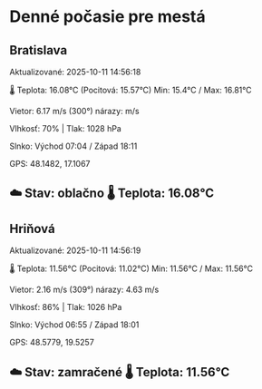 ﻿# Denné počasie pre mestá

## Bratislava
Aktualizované: 2025-10-11 14:56:18

🌡️ Teplota: 16.08°C 
(Pocitová: 15.57°C)
Min: 15.4°C / Max: 16.81°C

Vietor: 6.17 m/s    (300°) 
nárazy:  m/s

Vlhkosť: 70% | Tlak: 1028 hPa

Slnko: Východ 07:04 / Západ 18:11

GPS: 48.1482, 17.1067

☁️ Stav: oblačno        🌡️ Teplota: 16.08°C
---

## Hriňová
Aktualizované: 2025-10-11 14:56:19

🌡️ Teplota: 11.56°C 
(Pocitová: 11.02°C)
Min: 11.56°C / Max: 11.56°C

Vietor: 2.16 m/s (309°)
nárazy: 4.63 m/s

Vlhkosť: 86% | Tlak: 1026 hPa

Slnko: Východ 06:55 / Západ 18:01

GPS: 48.5779, 19.5257

☁️ Stav: zamračené        🌡️ Teplota: 11.56°C
---
